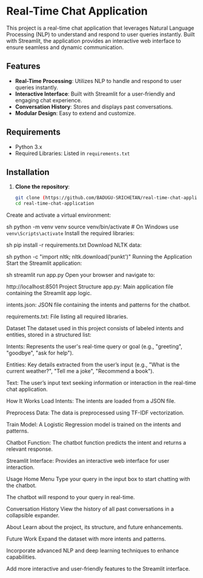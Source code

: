 
# Real-Time Chat Application

This project is a real-time chat application that leverages Natural Language Processing (NLP) to understand and respond to user queries instantly. Built with Streamlit, the application provides an interactive web interface to ensure seamless and dynamic communication.

## Features

- **Real-Time Processing**: Utilizes NLP to handle and respond to user queries instantly.
- **Interactive Interface**: Built with Streamlit for a user-friendly and engaging chat experience.
- **Conversation History**: Stores and displays past conversations.
- **Modular Design**: Easy to extend and customize.

## Requirements

- Python 3.x
- Required Libraries: Listed in `requirements.txt`

## Installation

1. **Clone the repository**:
   ```sh
   git clone (https://github.com/BADUGU-SRICHETAN/real-time-chat-application)
   cd real-time-chat-application
Create and activate a virtual environment:

sh
python -m venv venv
source venv/bin/activate  # On Windows use `venv\Scripts\activate`
Install the required libraries:

sh
pip install -r requirements.txt
Download NLTK data:

sh
python -c "import nltk; nltk.download('punkt')"
Running the Application
Start the Streamlit application:

sh
streamlit run app.py
Open your browser and navigate to:

http://localhost:8501
Project Structure
app.py: Main application file containing the Streamlit app logic.

intents.json: JSON file containing the intents and patterns for the chatbot.

requirements.txt: File listing all required libraries.

Dataset
The dataset used in this project consists of labeled intents and entities, stored in a structured list:

Intents: Represents the user's real-time query or goal (e.g., "greeting", "goodbye", "ask for help").

Entities: Key details extracted from the user’s input (e.g., "What is the current weather?", "Tell me a joke", "Recommend a book").

Text: The user’s input text seeking information or interaction in the real-time chat application.

How It Works
Load Intents: The intents are loaded from a JSON file.

Preprocess Data: The data is preprocessed using TF-IDF vectorization.

Train Model: A Logistic Regression model is trained on the intents and patterns.

Chatbot Function: The chatbot function predicts the intent and returns a relevant response.

Streamlit Interface: Provides an interactive web interface for user interaction.

Usage
Home Menu
Type your query in the input box to start chatting with the chatbot.

The chatbot will respond to your query in real-time.

Conversation History
View the history of all past conversations in a collapsible expander.

About
Learn about the project, its structure, and future enhancements.

Future Work
Expand the dataset with more intents and patterns.

Incorporate advanced NLP and deep learning techniques to enhance capabilities.

Add more interactive and user-friendly features to the Streamlit interface.
